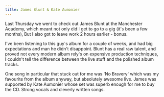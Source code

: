```yaml
---
title: James Blunt & Kate Aumonier
---
```

Last Thursday we went to check out James Blunt at the Manchester Academy, which meant not only did I get to go to a gig (it's been a few months), But I also got to leave work 2 hours earlier - bonus. 

I've been listening to this guy's album for a couple of weeks, and had big expectations and man he didn't disappoint. Blunt has a real raw talent, and proved not every modern album rely's on expensive production techniques, I couldn't tell the difference between the live stuff and the polished album tracks. 

One song in particular that stuck out for me was 'No Bravery' which was my favourite from the album anyway, but absolutely awesome live. James was supported by Kate Aumonier whose set was superb enough for me to buy the CD. Strong vocals and cleverly written songs. 